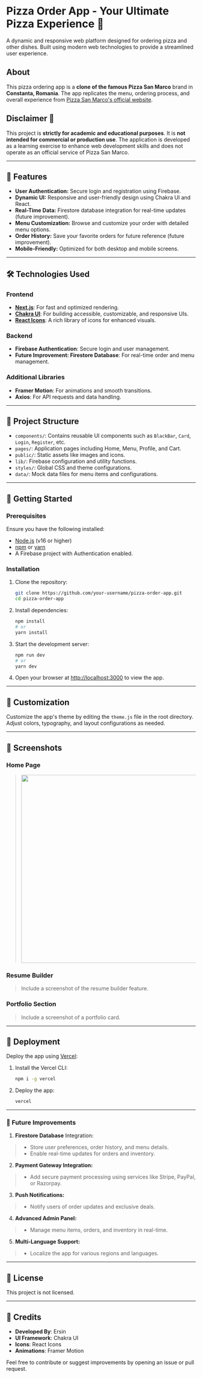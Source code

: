 # Pizza Order App - Your Ultimate Pizza Experience 🍕

A dynamic and responsive web platform designed for ordering pizza and other dishes. Built using modern web technologies to provide a streamlined user experience.

## About

This pizza ordering app is a **clone of the famous Pizza San Marco** brand in **Constanta, Romania**. The app replicates the menu, ordering process, and overall experience from [Pizza San Marco's official website](https://www.pizzasanmarco.ro/).

## Disclaimer 🚨

This project is **strictly for academic and educational purposes**. It is **not intended for commercial or production use**. The application is developed as a learning exercise to enhance web development skills and does not operate as an official service of Pizza San Marco.

---

## 🌟 Features

- **User Authentication:** Secure login and registration using Firebase.
- **Dynamic UI:** Responsive and user-friendly design using Chakra UI and React.
- **Real-Time Data:** Firestore database integration for real-time updates (future improvement).
- **Menu Customization:** Browse and customize your order with detailed menu options.
- **Order History:** Save your favorite orders for future reference (future improvement).
- **Mobile-Friendly:** Optimized for both desktop and mobile screens.

---

## 🛠️ Technologies Used

### Frontend

- **[Next.js](https://nextjs.org/)**: For fast and optimized rendering.
- **[Chakra UI](https://chakra-ui.com/)**: For building accessible, customizable, and responsive UIs.
- **[React Icons](https://react-icons.github.io/react-icons/)**: A rich library of icons for enhanced visuals.

### Backend

- **Firebase Authentication**: Secure login and user management.
- **Future Improvement: Firestore Database**: For real-time order and menu management.

### Additional Libraries

- **Framer Motion**: For animations and smooth transitions.
- **Axios**: For API requests and data handling.

---

## 📂 Project Structure

- `components/`: Contains reusable UI components such as `BlackBar`, `Card`, `Login`, `Register`, etc.
- `pages/`: Application pages including Home, Menu, Profile, and Cart.
- `public/`: Static assets like images and icons.
- `lib/`: Firebase configuration and utility functions.
- `styles/`: Global CSS and theme configurations.
- `data/`: Mock data files for menu items and configurations.

---

## 🚀 Getting Started

### Prerequisites

Ensure you have the following installed:

- [Node.js](https://nodejs.org/) (v16 or higher)
- [npm](https://www.npmjs.com/) or [yarn](https://yarnpkg.com/)
- A Firebase project with Authentication enabled.

### Installation

1. Clone the repository:

   ```bash
   git clone https://github.com/your-username/pizza-order-app.git
   cd pizza-order-app
   ```

2. Install dependencies:

   ```bash
   npm install
   # or
   yarn install
   ```

3. Start the development server:

   ```bash
   npm run dev
   # or
   yarn dev
   ```

4. Open your browser at [http://localhost:3000](http://localhost:3000) to view the app.

---

## 🎨 Customization

Customize the app's theme by editing the `theme.js` file in the root directory. Adjust colors, typography, and layout configurations as needed.

---

## 📸 Screenshots

### Home Page

> <img src="" alt="" width="500"/>

### Resume Builder

> Include a screenshot of the resume builder feature.

### Portfolio Section

> Include a screenshot of a portfolio card.

---

## 🔧 Deployment

Deploy the app using [Vercel](https://vercel.com/):

1. Install the Vercel CLI:

   ```bash
   npm i -g vercel
   ```

2. Deploy the app:

   ```bash
   vercel
   ```

---

### 🎯 Future Improvements

1. **Firestore Database** Integration:

> - Store user preferences, order history, and menu details.
> - Enable real-time updates for orders and inventory.

2. **Payment Gateway Integration:**

> - Add secure payment processing using services like Stripe, PayPal, or Razorpay.

3. **Push Notifications:**

> - Notify users of order updates and exclusive deals.

4. **Advanced Admin Panel:**

> - Manage menu items, orders, and inventory in real-time.

5. **Multi-Language Support:**

> - Localize the app for various regions and languages.

---

## 📜 License

This project is not licensed.

---

## 🖤 Credits

- **Developed By**: Ersin
- **UI Framework**: Chakra UI
- **Icons**: React Icons
- **Animations**: Framer Motion

Feel free to contribute or suggest improvements by opening an issue or pull request.
